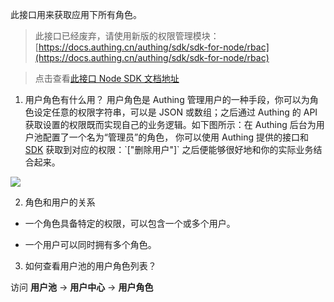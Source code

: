 此接口用来获取应用下所有角色。

> 此接口已经废弃，请使用新版的权限管理模块：[https://docs.authing.cn/authing/sdk/sdk-for-node/rbac](https://docs.authing.cn/authing/sdk/sdk-for-node/rbac)

> 点击查看[此接口 Node SDK 文档地址](https://learn.authing.cn/authing/sdk/sdk-for-node/update-user-permissions#huo-qu-ying-yong-xia-suo-you-jiao-se)

1. 用户角色有什么用？
用户角色是 Authing 管理用户的一种手段，你可以为角色设定任意的权限字符串，可以是 JSON 或数组；之后通过 Authing 的 API 获取设置的权限既而实现自己的业务逻辑。如下图所示：在 Authing 后台为用户池配置了一个名为“管理员”的角色，
你可以使用 Authing 提供的接口和 [SDK](https://learn.authing.cn/authing/sdk/sdk-for-node/update-user-permissions) 获取到对应的权限：\`["删除用户"]\`
之后便能够很好地和你的实际业务结合起来。

![](http://lcjim-img.oss-cn-beijing.aliyuncs.com/2019-11-12-120145.png)

2. 角色和用户的关系

- 一个角色具备特定的权限，可以包含一个或多个用户。

- 一个用户可以同时拥有多个角色。

3. 如何查看用户池的用户角色列表？

访问 **用户池** -> **用户中心** -> **用户角色**